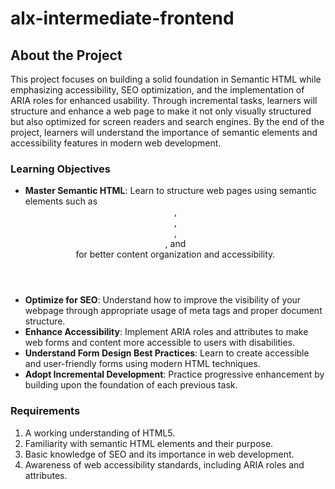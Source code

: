# alx-intermediate-frontend

## About the Project
This project focuses on building a solid foundation in Semantic HTML while emphasizing accessibility, SEO optimization, and the implementation of ARIA roles for enhanced usability. Through incremental tasks, learners will structure and enhance a web page to make it not only visually structured but also optimized for screen readers and search engines. By the end of the project, learners will understand the importance of semantic elements and accessibility features in modern web development.

### Learning Objectives
- **Master Semantic HTML**: Learn to structure web pages using semantic elements such as <header>, <main>, <article>, <section>, and <footer> for better content organization and accessibility.
- **Optimize for SEO**: Understand how to improve the visibility of your webpage through appropriate usage of meta tags and proper document structure.
- **Enhance Accessibility**: Implement ARIA roles and attributes to make web forms and content more accessible to users with disabilities.
- **Understand Form Design Best Practices**: Learn to create accessible and user-friendly forms using modern HTML techniques.
- **Adopt Incremental Development**: Practice progressive enhancement by building upon the foundation of each previous task.
### Requirements
1. A working understanding of HTML5.
2. Familiarity with semantic HTML elements and their purpose.
3. Basic knowledge of SEO and its importance in web development.
4. Awareness of web accessibility standards, including ARIA roles and attributes.
